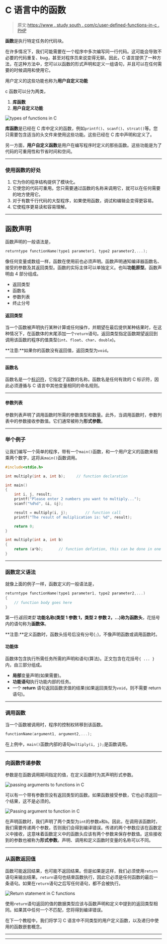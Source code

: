 # C 语言中的函数

> 原文:[https://www . study south . com/c/user-defined-functions-in-c . PHP](https://www.studytonight.com/c/user-defined-functions-in-c.php)

**函数**是执行特定任务的代码块。

在许多情况下，我们可能需要在一个程序中多次编写同一行代码。这可能会导致不必要的代码重复、bug，甚至对程序员来说变得无聊。因此，C 语言提供了一种方法，在这种方法中，您可以以函数的形式声明和定义一组语句，并且可以在任何需要的时候调用和使用它。

用户定义的这些功能也称为**用户自定义功能**

c 函数可以分为两类，

1.  **库函数**
2.  **用户自定义功能**

![types of functions in C](img/52f681867682f9faa7cfc411aaec46fe.png)

**库函数**是已经在 C 库中定义的函数，例如`printf()`、`scanf()`、`strcat()`等。您只需要包含适当的头文件来使用这些功能。这些已经在 C 库中声明和定义了。

另一方面，**用户自定义函数**是用户在编写程序时定义的那些函数。这些功能是为了代码的可重用性和节省时间和空间。

* * *

### 使用函数的好处

1.  它为你的程序结构提供了模块化。
2.  它使您的代码可重用。您只需要通过函数的名称来调用它，就可以在任何需要的地方使用它。
3.  对于有数千行代码的大型程序，如果使用函数，调试和编辑会变得更容易。
4.  它使程序更易读和容易理解。

* * *

## 函数声明

函数声明的一般语法是，

```cpp
returntype functionName(type1 parameter1, type2 parameter2,...);
```

像任何变量或数组一样，函数在使用前也必须声明。函数声明通知编译器函数名、接受的参数及其返回类型。函数的实际主体可以单独定义。也叫**功能原型**。函数声明由 4 部分组成。

*   返回类型
*   函数名
*   参数列表
*   终止分号

#### 返回类型

当一个函数被声明执行某种计算或任何操作，并期望在最后提供某种结果时，在这种情况下，在函数体的末尾添加一个`return`语句。返回类型指定函数期望返回到调用该函数的程序的值类型(`int`、`float`、`char`、`double`)。

**注意:**如果你的函数没有返回值，返回类型为`void`。

* * *

#### 函数名

函数名是一个[标识符](/c/keywords-and-identifier.php)，它指定了函数的名称。函数名是任何有效的 C 标识符，因此必须遵循与 C 语言中其他变量相同的命名规则。

* * *

#### 参数列表

参数列表声明了调用函数时所需的参数类型和数量。此外，当调用函数时，参数列表中的参数接收参数值。它们通常被称为**形式参数**。

* * *

### 举个例子

让我们编写一个简单的程序，带有一个`main()`函数，和一个用户定义的函数来相乘两个数字，这将从`main()`函数调用。

```cpp
#include<stdio.h>

int multiply(int a, int b);     // function declaration

int main() 
{
    int i, j, result;
    printf("Please enter 2 numbers you want to multiply...");
    scanf("%d%d", &i, &j);

    result = multiply(i, j);        // function call
    printf("The result of muliplication is: %d", result);

    return 0;
}

int multiply(int a, int b)
{
    return (a*b);       // function defintion, this can be done in one line
}
```

* * *

### 函数定义语法

就像上面的例子一样，函数定义的一般语法是，

```cpp
returntype functionName(type1 parameter1, type2 parameter2,...)
{
    // function body goes here
}
```

第一行*返回类型* **功能名称(类型 1 参数 1，类型 2 参数 2，...)**称为**函数头**，花括号内的语句称为**函数体**。

**注意:**定义函数时，函数头括号后没有分号(`;`)，不像声明函数或调用函数时。

#### 功能体

函数体包含执行所需任务所需的声明和语句(算法)。正文包含在花括号`{ ... }`内，由三部分组成。

*   **局部**变量声明(如果需要)。
*   **功能语句**执行功能内部的任务。
*   一个 **return** 语句返回函数求值的结果(如果返回类型为`void`，则不需要 return 语句)。

* * *

### 调用函数

当一个函数被调用时，程序的控制权转移到该函数。

```cpp
functionName(argument1, argument2,...);
```

在上例中，`main()`函数内部的语句`multiply(i, j);`是函数调用。

* * *

### 向函数传递参数

参数是在函数调用期间指定的值，在定义函数时为其声明形式参数。

![passing arguments to functions in C](img/86b89b7bfc47ff49ccc998d214455da0.png)

可以有一个带有参数但没有返回类型的函数。如果函数接受参数，它也必须返回一个结果，这不是必须的。

![Passing argument to function in C](img/ae2a62fcf2b9ea9993e5fbb0141bcfe4.png)

在声明函数时，我们声明了两个类型为`int`的参数`a`和`b`。因此，在调用该函数时，我们需要传递两个参数，否则我们会得到编译错误。传递的两个参数应该在函数定义中接收，这意味着函数定义中的函数头应该有两个参数来保存参数值。这些接收到的参数也被称为**形式参数**。声明、调用和定义函数时变量的名称可以不同。

* * *

### 从函数返回值

函数可能返回结果，也可能不返回结果。但是如果是这样，我们必须使用`return`语句来输出结果。`return`语句也结束函数执行，因此它必须是任何函数的最后一条语句。如果在`return`语句之后写任何语句，都不会被执行。

![Return statement in C functions](img/9821fdae63f2760c12cbaea459abad97.png)

使用`return`语句返回的值的数据类型应该与函数声明和定义中提到的返回类型相同。如果其中任何一个不匹配，您将得到编译错误。

在下一个教程中，我们将学习 C 语言中不同类型的用户定义函数，以及递归中使用的函数嵌套概念。

* * *

* * *